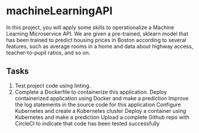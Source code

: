 # machineLearningAPI
In this project, you will apply some skills to operationalize a Machine Learning Microservice API. We are given a pre-trained, sklearn model that has been trained to predict housing prices in Boston according to several features, such as average rooms in a home and data about highway access, teacher-to-pupil ratios, and so on.

## Tasks
  1. Test project code using linting.
  1. Complete a Dockerfile to containerize this application.
  Deploy containerized application using Docker and make a prediction
  Improve the log statements in the source code for this application
  Configure Kubernetes and create a Kubernetes cluster
  Deploy a container using Kubernetes and make a prediction
  Upload a complete Github repo with CircleCI to indicate that code has been tested successfully
